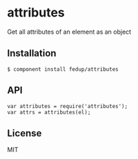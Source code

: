 
# attributes

  Get all attributes of an element as an object

## Installation

    $ component install fedup/attributes

## API

    var attributes = require('attributes');
    var attrs = attributes(el);

## License

  MIT
